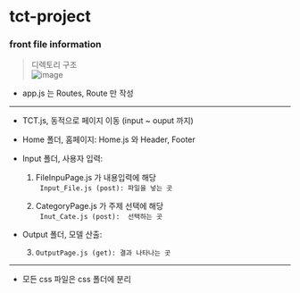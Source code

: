 # tct-project

### front file information     


> 디렉토리 구조      
![image](https://user-images.githubusercontent.com/66003423/197368133-a21a3c34-0d2c-4528-b10c-a5c198e6534a.png)     

- app.js 는 Routes, Route 만 작성      

---
- TCT.js, 동적으로 페이지 이동 (input ~ ouput 까지)   

- Home 폴더, 홈페이지: Home.js 와 Header, Footer

- Input 폴더, 사용자 입력: 

    1. FileInpuPage.js 가 내용입력에 해당       
       ``` Input_File.js (post): 파일을 넣는 곳```


    2. CategoryPage.js 가 주제 선택에 해당      
       ``` Inut_Cate.js (post):  선택하는 곳```


 - Output 폴더, 모델 산출: 

      3. ```OutputPage.js (get): 결과 나타나는 곳   ```


---

- 모든 css 파일은 css 폴더에 분리       
